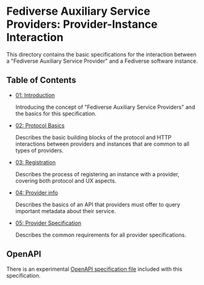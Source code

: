 # Fediverse Auxiliary Service Providers: Provider-Instance Interaction

This directory contains the basic specifications for the interaction
between a "Fediverse Auxiliary Service Provider" and a Fediverse
software instance.

## Table of Contents

* [01: Introduction](introduction.md)

  Introducing the concept of "Fediverse Auxiliary Service Providers" and
  the basics for this specification.

* [02: Protocol Basics](protocol_basics.md)

  Describes the basic building blocks of the protocol and HTTP
  interactions between providers and instances that are common to all
  types of providers.

* [03: Registration](registration.md)

  Describes the process of registering an instance with a provider,
  covering both protocol and UX aspects.

* [04: Provider info](provider_info.md)

  Describes the basics of an API that providers must offer to query
  important metadata about their service.

* [05: Provider Specification](provider_specification.md)

  Describes the common requirements for all provider specifications.

## OpenAPI

There is an experimental
[OpenAPI specification file](provider_openapi.yml) included with this
specification.
